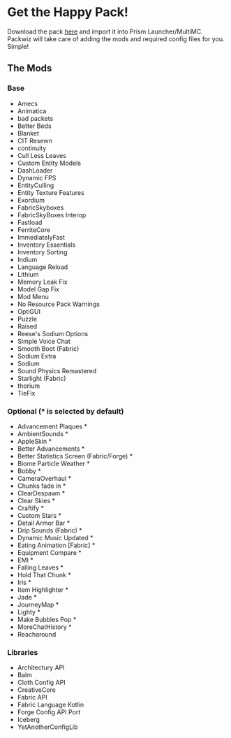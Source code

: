 # Get the Happy Pack!

Download the pack [here](/Happy%20Pack.zip) and import it into Prism Launcher/MultiMC. Packwiz will take care of adding the mods and required config files for you. Simple!

## The Mods

### Base

- Amecs
- Animatica
- bad packets
- Better Beds
- Blanket
- CIT Resewn
- continuity
- Cull Less Leaves
- Custom Entity Models
- DashLoader
- Dynamic FPS
- EntityCulling
- Entity Texture Features
- Exordium
- FabricSkyboxes
- FabricSkyBoxes Interop
- Fastload
- FerriteCore
- ImmediatelyFast
- Inventory Essentials
- Inventory Sorting
- Indium
- Language Reload
- Lithium
- Memory Leak Fix
- Model Gap Fix
- Mod Menu
- No Resource Pack Warnings
- OptiGUI
- Puzzle
- Raised
- Reese's Sodium Options
- Simple Voice Chat
- Smooth Boot (Fabric)
- Sodium Extra
- Sodium
- Sound Physics Remastered
- Starlight (Fabric)
- thorium
- TieFix

### Optional (\* is selected by default)

- Advancement Plaques \*
- AmbientSounds \*
- AppleSkin \*
- Better Advancements \*
- Better Statistics Screen (Fabric/Forge) \*
- Biome Particle Weather \*
- Bobby \*
- CameraOverhaul \*
- Chunks fade in \*
- ClearDespawn \*
- Clear Skies \*
- Craftify \*
- Custom Stars \*
- Detail Armor Bar \*
- Drip Sounds (Fabric) \*
- Dynamic Music Updated \*
- Eating Animation [Fabric] \*
- Equipment Compare \*
- EMI \*
- Falling Leaves \*
- Hold That Chunk \*
- Iris \*
- Item Highlighter \*
- Jade \*
- JourneyMap \*
- Lighty \*
- Make Bubbles Pop \*
- MoreChatHistory \*
- Reacharound

### Libraries

- Architectury API
- Balm
- Cloth Config API
- CreativeCore
- Fabric API
- Fabric Language Kotlin
- Forge Config API Port
- Iceberg
- YetAnotherConfigLib
